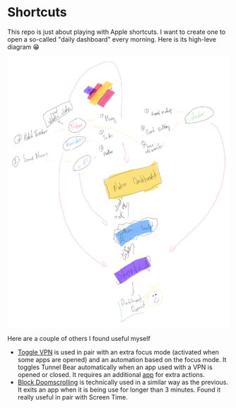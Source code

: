 # Shortcuts

This repo is just about playing with Apple shortcuts. I want to create one to open a so-called "daily dashboard" every
morning. Here is its high-leve diagram 😁

![diagram](idea.jpg)

Here are a couple of others I found useful myself

* [Toggle VPN](/exports/toggle-vpn.shortcut) is used in pair with an extra focus mode (activated when some apps are
  opened) and an automation based on the focus mode. It toggles Tunnel Bear automatically when an app used with a VPN is
  opened or closed. It requires an additional [app](https://apps.apple.com/by/app/actions/id1586435171) for extra
  actions.
* [Block Doomscrolling](/exports/block-doomscrolling.shortcut) is technically used in a similar way as the previous. It
  exits an app when it is being use for longer than 3 minutes. Found it really useful in pair with Screen Time.
